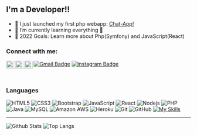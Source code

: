 <!---
Luis4609/Luis4609 is a ✨ special ✨ repository because its `README.md` (this file) appears on your GitHub profile.
You can click the Preview link to take a look at your changes.
--->
## I'm a Developer!!

- 🔭 I just launched my first php webapp: [Chat-App!][chat-app]
- 🌱 I’m currently learning everything 🤣
- 🥅 2022 Goals: Learn more about Php(Symfony) and JavaScript(React)

### Connect with me:

[<img align="left" alt="Luis4609 | Twitter" width="22px" src="https://cdn.jsdelivr.net/npm/simple-icons@v3/icons/twitter.svg" />][twitter]
[<img align="left" alt="Luis4609 | Instagram" width="22px" src="https://cdn.jsdelivr.net/npm/simple-icons@v3/icons/instagram.svg" />][instagram]
[<img align="left" alt="Luis4609 | LinkedIn" width="22px" src="https://cdn.jsdelivr.net/npm/simple-icons@v3/icons/linkedin.svg" />][linkedin]

[![Gmail Badge](https://img.shields.io/badge/-luismonzon4609@gmail.com-c14438?style=flat-square&logo=Gmail&logoColor=white&link=mailto:luismonzon4609@gmail.com)](mailto:luismonzon4609@gmail.com)
[![Instagram Badge](https://img.shields.io/badge/-luism4609-purple?style=flat-square&logo=instagram&logoColor=white&link=https://instagram.com/luism4609/)](https://instagram.com/luism4609)

<br />

### Languages

![HTML5](https://img.shields.io/badge/-Html5-000?&logo=Html5)
![CSS3](https://img.shields.io/badge/-Css3-000?&logo=Css3)
![Bootstrap](https://img.shields.io/badge/-Bootstrap-563D7C?style=flat-square&logo=bootstrap)
![JavaScript](https://img.shields.io/badge/-JavaScript-000?&logo=JavaScript)
![React](https://img.shields.io/badge/-React-black?style=flat-square&logo=react)
![Nodejs](https://img.shields.io/badge/-Nodejs-black?style=flat-square&logo=Node.js)
![PHP](https://img.shields.io/badge/-php-000?&logo=Php&logoColor=007396)
![Java](https://img.shields.io/badge/-Java-000?&logo=Java&logoColor=007396)
![MySQL](https://img.shields.io/badge/-SQL-000?&logo=MySQL)
![Amazon AWS](https://img.shields.io/badge/Amazon%20AWS-232F3E?style=flat-square&logo=amazon-aws)
![Heroku](https://img.shields.io/badge/-Heroku-430098?style=flat-square&logo=heroku)
![Git](https://img.shields.io/badge/-Git-black?style=flat-square&logo=git)
![GitHub](https://img.shields.io/badge/-GitHub-181717?style=flat-square&logo=github)
[![My Skills](https://skillicons.dev/icons?i=js,html,css,react,nodejs,express,mongodb,nextjs,docker,java,spring,aws,git,boostrap)](https://skillicons.dev)

---

![Github Stats](https://github-readme-stats.vercel.app/api?username=Luis4609&count_private=true&show_icons=true&include_all_commits=true)
![Top Langs](https://github-readme-stats.vercel.app/api/top-langs/?username=Luis4609&hide=TeX&layout=compact)


[website]: https://github.com/Luis4609
[chat-app]: https://github.com/Luis4609/Chat-App
[twitter]: https://twitter.com/LuisMon4609
[instagram]: https://www.instagram.com/luism4609/
[linkedin]: https://www.linkedin.com/in/luis-monzon-pedreira-174b13133/

